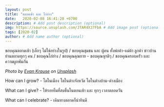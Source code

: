 ```yaml
---
layout: post
title: "ตลาดเช้า และ ไก่ย่าง"
date:   2020-02-08 16:41:28 +0700
description: # Add post description (optional)
img: https://source.unsplash.com/JTAR4XJ7FbA # Add image post (optional)
tags: [2020-02]
author: # Add name author (optional)
---
```

ขอบคุณตลาดเช้า (เล็กๆ ไม่ใช่อย่างในรูป) / ขอบคุณชุมชน และ ผู้คน ทั้งพ่อค้า-แม่ค้า ลูกค้า ชาวบ้านย่านตลาดทุกๆ คน / ขอบคุณไก่ย่าง / ขอบคุณคุณยาย - ขอบคุณญาติๆ / ขอบคุณครอบครัว และ ความผูกพันกัน 

*Photo by [Evan Krause](https://unsplash.com/@evankrause_) on [Unsplash](https://unsplash.com)*

<i class="fa fa-child" style="color:plum"></i>

How can I grow? - โตในเมือง โตในต่างจังหวัด โตในต่างบ้าน-ต่างเมือง

What can I give? - ให้รอยยิ้มที่สดชื่นในตอนเช้า และ ทุกๆ เวลาตลอดวัน

What can I celebrate? - เดินทางตลาดก็น่ายินดี
